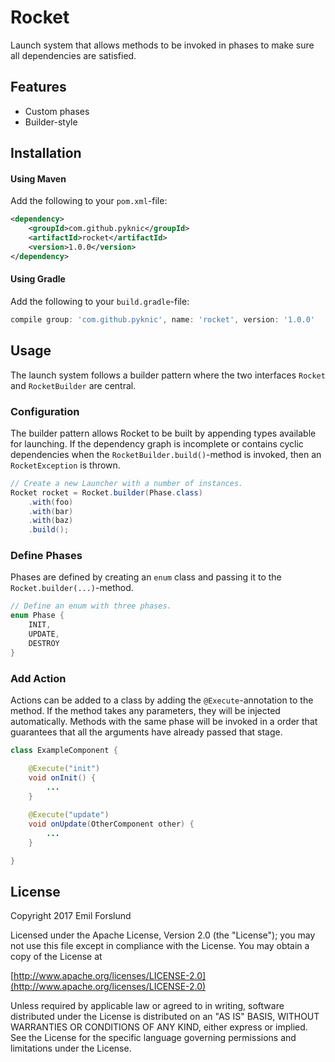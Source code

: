 # Rocket
Launch system that allows methods to be invoked in phases to make sure all dependencies are satisfied.

## Features
* Custom phases
* Builder-style

## Installation

#### Using Maven
Add the following to your `pom.xml`-file:

```xml
<dependency>
    <groupId>com.github.pyknic</groupId>
    <artifactId>rocket</artifactId>
    <version>1.0.0</version>
</dependency>
```

#### Using Gradle
Add the following to your `build.gradle`-file:
```gradle
compile group: 'com.github.pyknic', name: 'rocket', version: '1.0.0'
```

## Usage
The launch system follows a builder pattern where the two interfaces `Rocket` and `RocketBuilder` are central.

### Configuration
The builder pattern allows Rocket to be built by appending types available for launching. If the dependency graph is incomplete or contains cyclic dependencies when the `RocketBuilder.build()`-method is invoked, then an `RocketException` is thrown.

```java
// Create a new Launcher with a number of instances.
Rocket rocket = Rocket.builder(Phase.class)
    .with(foo)
    .with(bar)
    .with(baz)
    .build();
```

### Define Phases
Phases are defined by creating an `enum` class and passing it to the `Rocket.builder(...)`-method.

```java
// Define an enum with three phases.
enum Phase {
    INIT,
    UPDATE,
    DESTROY
}
```

### Add Action
Actions can be added to a class by adding the `@Execute`-annotation to the method. If the method takes any parameters, they will be injected automatically. Methods with the same phase will be invoked in a order that guarantees that all the arguments have already passed that stage.

```java
class ExampleComponent {

    @Execute("init")
    void onInit() {
        ...
    }
    
    @Execute("update")
    void onUpdate(OtherComponent other) {
        ...
    }

}
```

## License
Copyright 2017 Emil Forslund

Licensed under the Apache License, Version 2.0 (the "License");
you may not use this file except in compliance with the License.
You may obtain a copy of the License at

[http://www.apache.org/licenses/LICENSE-2.0](http://www.apache.org/licenses/LICENSE-2.0)

Unless required by applicable law or agreed to in writing, software
distributed under the License is distributed on an "AS IS" BASIS,
WITHOUT WARRANTIES OR CONDITIONS OF ANY KIND, either express or implied.
See the License for the specific language governing permissions and
limitations under the License.
